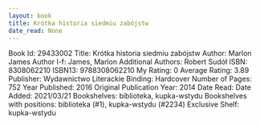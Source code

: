 ```yaml
---
layout: book
title: Krótka historia siedmiu zabójstw
date_read: None
---
```


Book Id: 29433002
Title: Krótka historia siedmiu zabójstw
Author: Marlon James
Author l-f: James, Marlon
Additional Authors: Robert Sudół
ISBN: 8308062210
ISBN13: 9788308062210
My Rating: 0
Average Rating: 3.89
Publisher: Wydawnictwo Literackie
Binding: Hardcover
Number of Pages: 752
Year Published: 2016
Original Publication Year: 2014
Date Read: 
Date Added: 2021/03/21
Bookshelves: biblioteka, kupka-wstydu
Bookshelves with positions: biblioteka (#1), kupka-wstydu (#2234)
Exclusive Shelf: kupka-wstydu

